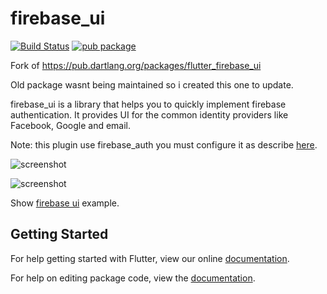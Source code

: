 # firebase_ui

[![Build Status](https://travis-ci.org/fidelisa/flutter_plugins.svg?branch=master)](https://travis-ci.org/fidelisa/flutter_plugins)
[![pub package](https://img.shields.io/pub/v/firebase_ui.svg)](https://pub.dartlang.org/packages/firebase_ui)

Fork of https://pub.dartlang.org/packages/flutter_firebase_ui

Old package wasnt being maintained so i created this one to update.

firebase_ui is a library that helps you to quickly implement firebase authentication.
It provides UI for the common identity providers like Facebook, Google and email. 

Note: this plugin use firebase_auth you must configure it as describe [here](https://pub.dartlang.org/packages/firebase_auth).


![screenshot](https://i.gyazo.com/cbb58dcfcbb16c45d314e8e885e84c6c.png)

![screenshot](https://i.gyazo.com/32b79e6ecc14d98558f25688cdcf5b9e.png)

Show [firebase ui](https://github.com/Maliffic/firebase_ui/tree/master/example) example.

## Getting Started

For help getting started with Flutter, view our online [documentation](http://flutter.io/).

For help on editing package code, view the [documentation](https://flutter.io/developing-packages/).
